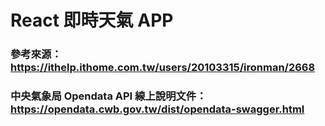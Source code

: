 # React 即時天氣 APP

### 參考來源：https://ithelp.ithome.com.tw/users/20103315/ironman/2668

### 中央氣象局 Opendata API 線上說明文件：https://opendata.cwb.gov.tw/dist/opendata-swagger.html
